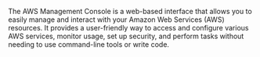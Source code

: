 The AWS Management Console is a web-based interface that allows you to easily manage and interact with your Amazon Web Services (AWS) resources. It provides a user-friendly way to access and configure various AWS services, monitor usage, set up security, and perform tasks without needing to use command-line tools or write code.